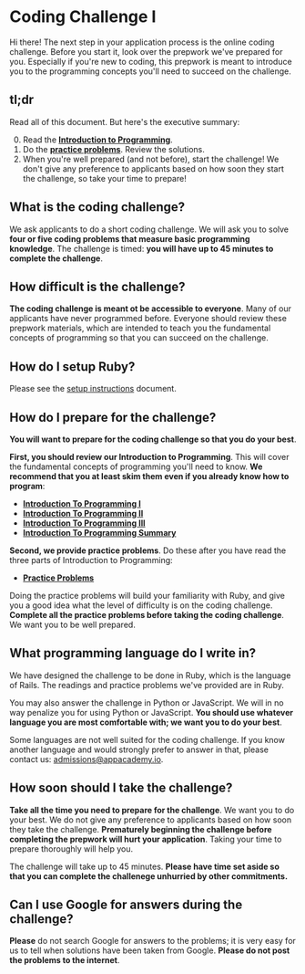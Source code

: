 # Coding Challenge I

Hi there! The next step in your application process is the online
coding challenge. Before you start it, look over the prepwork we've
prepared for you. Especially if you're new to coding, this prepwork is
meant to introduce you to the programming concepts you'll need to
succeed on the challenge.

## tl;dr

Read all of this document. But here's the executive summary:

0. Read the **[Introduction to Programming][intro-to-programming-1]**.
0. Do the **[practice problems][practice-problems]**. Review the
   solutions.
0. When you're well prepared (and not before), start the challenge! We
   don't give any preference to applicants based on how soon they
   start the challenge, so take your time to prepare!

## What is the coding challenge?

We ask applicants to do a short coding challenge. We will ask you to
solve **four or five coding problems that measure basic programming
knowledge**. The challenge is timed: **you will have up to 45 minutes
to complete the challenge**.

## How difficult is the challenge?

**The coding challenge is meant ot be accessible to everyone**. Many
of our applicants have never programmed before. Everyone should review
these prepwork materials, which are intended to teach you the
fundamental concepts of programming so that you can succeed on the
challenge.

## How do I setup Ruby?

Please see the [setup instructions][setup] document.

[setup]: ./setup.md

## How do I prepare for the challenge?

**You will want to prepare for the coding challenge so that you do
your best**.

**First, you should review our Introduction to Programming**. This
will cover the fundamental concepts of programming you'll need to
know. **We recommend that you at least skim them even if you already
know how to program**:

* **[Introduction To Programming I][intro-to-programming-1]**
* **[Introduction To Programming II][intro-to-programming-2]**
* **[Introduction To Programming III][intro-to-programming-3]**
* **[Introduction To Programming Summary][intro-to-programming-summary]**

[intro-to-programming-1]: ./introduction-to-programming-1.md
[intro-to-programming-2]: ./introduction-to-programming-2.md
[intro-to-programming-3]: ./introduction-to-programming-3.md
[intro-to-programming-summary]: ./introduction-to-programming-summary.md

**Second, we provide practice problems**. Do these after you have read
the three parts of Introduction to Programming:

* **[Practice Problems][practice-problems]**

[practice-problems]: ./practice-problems

Doing the practice problems will build your familiarity with Ruby, and
give you a good idea what the level of difficulty is on the coding
challenge. **Complete all the practice problems before taking the
coding challenge**. We want you to be well prepared.

## What programming language do I write in?

We have designed the challenge to be done in Ruby, which is the
language of Rails. The readings and practice problems we've provided
are in Ruby.

You may also answer the challenge in Python or JavaScript. We will in
no way penalize you for using Python or JavaScript. **You should use
whatever language you are most comfortable with; we want you to do
your best**.

Some languages are not well suited for the coding challenge. If you
know another language and would strongly prefer to answer in that,
please contact us: [admissions@appacademy.io][admissions].

[admissions]: mailto:admissions@appacademy.io

## How soon should I take the challenge?

**Take all the time you need to prepare for the challenge**. We want
you to do your best. We do not give any preference to applicants based
on how soon they take the challenge. **Prematurely beginning the
challenge before completing the prepwork will hurt your
application**. Taking your time to prepare thoroughly will help you.

The challenge will take up to 45 minutes. **Please have time set aside
so that you can complete the challenege unhurried by other
commitments.**

## Can I use Google for answers during the challenge?

**Please** do not search Google for answers to the problems; it is
very easy for us to tell when solutions have been taken from Google.
**Please do not post the problems to the internet**.
